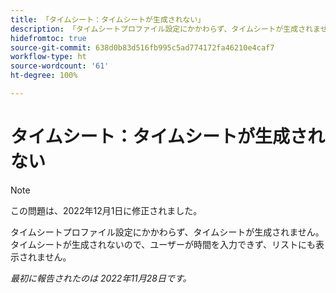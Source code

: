 ```yaml
---
title: 「タイムシート：タイムシートが生成されない」
description: 「タイムシートプロファイル設定にかかわらず、タイムシートが生成されません。
hidefromtoc: true
source-git-commit: 638d0b83d516fb995c5ad774172fa46210e4caf7
workflow-type: ht
source-wordcount: '61'
ht-degree: 100%

---
```



# タイムシート：タイムシートが生成されない

>[!NOTE]
>この問題は、2022年12月1日に修正されました。

タイムシートプロファイル設定にかかわらず、タイムシートが生成されません。タイムシートが生成されないので、ユーザーが時間を入力できず、リストにも表示されません。

_最初に報告されたのは 2022年11月28日です。_

